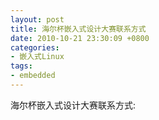 ```yaml
---
layout: post
title: 海尔杯嵌入式设计大赛联系方式
date: 2010-10-21 23:30:09 +0800
categories:
- 嵌入式Linux
tags:
- embedded
---
```


海尔杯嵌入式设计大赛联系方式: